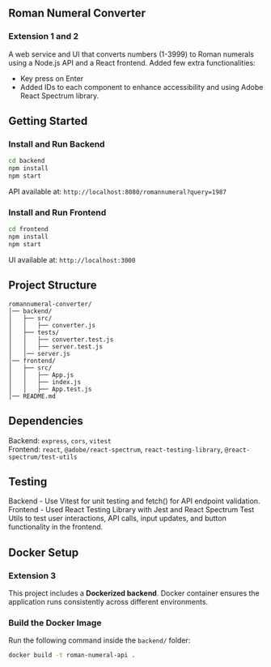 ## Roman Numeral Converter

### Extension 1 and 2

A web service and UI that converts numbers (1-3999) to Roman numerals using a Node.js API and a React frontend.
Added few extra functionalities:

- Key press on Enter
- Added IDs to each component to enhance accessibility and using Adobe React Spectrum library.

## Getting Started

### Install and Run Backend

```sh
cd backend
npm install
npm start
```

API available at: `http://localhost:8080/romannumeral?query=1987`

### Install and Run Frontend

```sh
cd frontend
npm install
npm start
```

UI available at: `http://localhost:3000`

## Project Structure

```
romannumeral-converter/
│── backend/
│   ├── src/
│   │   ├── converter.js
│   ├── tests/
│   │   ├── converter.test.js
│   │   ├── server.test.js
│   │── server.js
│── frontend/
│   ├── src/
│   │   ├── App.js
│   │   ├── index.js
│   │   ├── App.test.js
│── README.md
```

## Dependencies

Backend: `express`, `cors`, `vitest`  
Frontend: `react`, `@adobe/react-spectrum`, `react-testing-library`, `@react-spectrum/test-utils`

## Testing

Backend - Use Vitest for unit testing and fetch() for API endpoint validation.
Frontend - Used React Testing Library with Jest and React Spectrum Test Utils to test user interactions, API calls, input updates, and button functionality in the frontend.

## Docker Setup

### Extension 3

This project includes a **Dockerized backend**.
Docker container ensures the application runs consistently across different environments.

### **Build the Docker Image**

Run the following command inside the `backend/` folder:

```sh
docker build -t roman-numeral-api .

```
